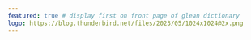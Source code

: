 ```yaml
---
featured: true # display first on front page of glean dictionary
logo: https://blog.thunderbird.net/files/2023/05/1024x1024@2x.png
---
```

